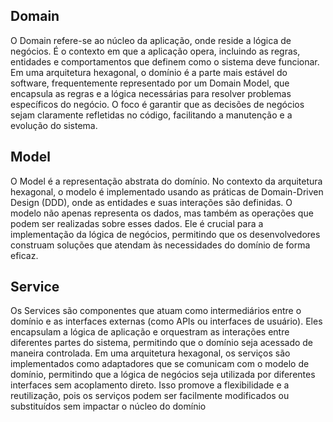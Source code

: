 ## Domain
O Domain refere-se ao núcleo da aplicação, onde reside a lógica de negócios. É o contexto em que a aplicação opera, incluindo as regras, entidades e comportamentos que definem como o sistema deve funcionar. Em uma arquitetura hexagonal, o domínio é a parte mais estável do software, frequentemente representado por um Domain Model, que encapsula as regras e a lógica necessárias para resolver problemas específicos do negócio. O foco é garantir que as decisões de negócios sejam claramente refletidas no código, facilitando a manutenção e a evolução do sistema.

## Model
O Model é a representação abstrata do domínio. No contexto da arquitetura hexagonal, o modelo é implementado usando as práticas de Domain-Driven Design (DDD), onde as entidades e suas interações são definidas. O modelo não apenas representa os dados, mas também as operações que podem ser realizadas sobre esses dados. Ele é crucial para a implementação da lógica de negócios, permitindo que os desenvolvedores construam soluções que atendam às necessidades do domínio de forma eficaz.

## Service
Os Services são componentes que atuam como intermediários entre o domínio e as interfaces externas (como APIs ou interfaces de usuário). Eles encapsulam a lógica de aplicação e orquestram as interações entre diferentes partes do sistema, permitindo que o domínio seja acessado de maneira controlada. Em uma arquitetura hexagonal, os serviços são implementados como adaptadores que se comunicam com o modelo de domínio, permitindo que a lógica de negócios seja utilizada por diferentes interfaces sem acoplamento direto. Isso promove a flexibilidade e a reutilização, pois os serviços podem ser facilmente modificados ou substituídos sem impactar o núcleo do domínio
